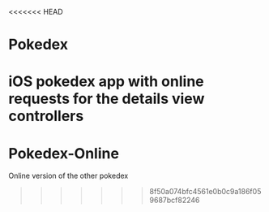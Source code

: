 <<<<<<< HEAD
# Pokedex
iOS pokedex app with online requests for the details view controllers
=======
# Pokedex-Online
Online version of the other pokedex
>>>>>>> 8f50a074bfc4561e0b0c9a186f059687bcf82246
